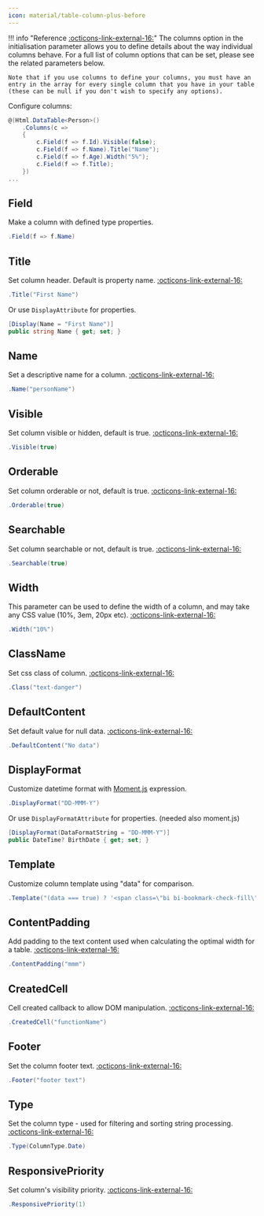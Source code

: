 ```yaml
---
icon: material/table-column-plus-before
---
```


!!! info "Reference [:octicons-link-external-16:](https://datatables.net/reference/option/columns)"
	The columns option in the initialisation parameter allows you to define details about the way individual columns behave. For a full list of column options that can be set, please see the related parameters below.
	
	Note that if you use columns to define your columns, you must have an entry in the array for every single column that you have in your table (these can be null if you don't wish to specify any options).

Configure columns:
```csharp
@(Html.DataTable<Person>()
	.Columns(c =>
	{
		c.Field(f => f.Id).Visible(false);
		c.Field(f => f.Name).Title("Name");
		c.Field(f => f.Age).Width("5%");
		c.Field(f => f.Title);
	})
...
```

## Field
Make a column with defined type properties.
```csharp
.Field(f => f.Name)
```

## Title
Set column header. Default is property name.
[:octicons-link-external-16:](https://datatables.net/reference/option/columns.title)
```csharp
.Title("First Name")
```
Or use ```DisplayAttribute``` for properties.
```csharp
[Display(Name = "First Name")]
public string Name { get; set; }
```

## Name
Set a descriptive name for a column.
[:octicons-link-external-16:](https://datatables.net/reference/option/columns.name)
```csharp
.Name("personName")
```

## Visible
Set column visible or hidden, default is true.
[:octicons-link-external-16:](https://datatables.net/reference/option/columns.visible)
```csharp
.Visible(true)
```

## Orderable
Set column orderable or not, default is true.
[:octicons-link-external-16:](https://datatables.net/reference/option/columns.orderable)
```csharp
.Orderable(true)
```

## Searchable
Set column searchable or not, default is true.
[:octicons-link-external-16:](https://datatables.net/reference/option/columns.searchable)
```csharp
.Searchable(true)
```

## Width
This parameter can be used to define the width of a column, and may take any CSS value (10%, 3em, 20px etc).
[:octicons-link-external-16:](https://datatables.net/reference/option/columns.width)
```csharp
.Width("10%")
```

## ClassName
Set css class of column.
[:octicons-link-external-16:](https://datatables.net/reference/option/columns.className)
```csharp
.Class("text-danger")
```

## DefaultContent
Set default value for null data.
[:octicons-link-external-16:](https://datatables.net/reference/option/columns.defaultContent)
```csharp
.DefaultContent("No data")
```

## DisplayFormat
Customize datetime format with [Moment.js](https://momentjs.com/) expression.
```csharp
.DisplayFormat("DD-MMM-Y")
```
Or use ```DisplayFormatAttribute``` for properties. (needed also moment.js)
```csharp
[DisplayFormat(DataFormatString = "DD-MMM-Y")]
public DateTime? BirthDate { get; set; }
```

## Template
Customize column template using "data" for comparison.
```csharp
.Template("(data === true) ? '<span class=\"bi bi-bookmark-check-fill\"></span>' : '<span class=\"bi bi-bookmark-x\"></span>'");
```

## ContentPadding
Add padding to the text content used when calculating the optimal width for a table.
[:octicons-link-external-16:](https://datatables.net/reference/option/columns.contentPadding)
```csharp
.ContentPadding("mmm")
```

## CreatedCell
Cell created callback to allow DOM manipulation.
[:octicons-link-external-16:](https://datatables.net/reference/option/columns.createdCell)
```csharp
.CreatedCell("functionName")
```

## Footer
Set the column footer text.
[:octicons-link-external-16:](https://datatables.net/reference/option/columns.footer)
```csharp
.Footer("footer text")
```

## Type
Set the column type - used for filtering and sorting string processing.
[:octicons-link-external-16:](https://datatables.net/reference/option/columns.type)
```csharp
.Type(ColumnType.Date)
```

## ResponsivePriority
Set column's visibility priority.
[:octicons-link-external-16:](https://datatables.net/reference/option/columns.responsivePriority)
```csharp
.ResponsivePriority(1)
```


